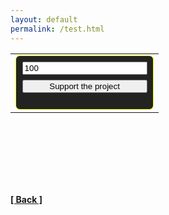 ```yaml
---
layout: default
permalink: /test.html
---
```

<table cellPadding="0" cellSpacing="0"><tr><td><div style="padding:0.6em;background-color:#232322;border:1px solid #ffff00;border-radius:7px">
<form action="https://yoomoney.ru/quickpay/confirm.xml" method="post"><input type="hidden" name="receiver" value="41001263743821"/>
<input name="sum" style="width:200px;display:block;margin-bottom:0.6em" value="100"/><input type="hidden" name="origin" value="button"/><input type="hidden" name="quickpay-form" value="small"/>
<input type="hidden" name="targets" value="Voluntary donation"/><input type="hidden" name="comment" value="Donate via My balance"/>
<input type="submit" style="width:200px;display:block;margin-bottom:0.6em" value="Support the project"/></form></div></td></tr></table>

<a style="width:200px;height:100px;display:block;margin-bottom:0.6em;background:url(https://yoomoney.ru/transfer/balance-informer/balance?id=28869014&key=226A2D499DF3688B) 0 0 no-repeat"></a>

**[[ Back ]](./)**